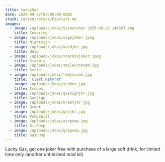 ```yaml
---
title: LuckyGas
date: 2025-09-22T07:00:00.000Z
stack: content/stack/Pixelart.md
images:
  - image: /uploads/jokas/Screenshot 2025-09-22 144557.png
    title: Coverimg
  - image: /uploads/jokas/signjoker.jpeg
    title: Nightsign
  - image: /uploads/jokas/weidjkr.jpg
    title: Weid
  - image: /uploads/jokas/starmixjoker.jpeg
    title: Starmix
  - image: /uploads/jokas/smileuroncam.jpg
    title: Smile
  - image: /uploads/jokas/remyscene.jpg
    title: 'Clerk,Remyref'
  - image: /uploads/jokas/icebox.jpg
    title: Icebox
  - image: /uploads/jokas/gassignjkr.jpg
    title: GasSign
  - image: /uploads/jokas/brentjkr.jpg
    title: Brent
  - image: /uploads/jokas/gasjkr.jpg
    title: PumpSpill
  - image: /uploads/jokas/airpump.jpg
    title: AirPump
  - image: /uploads/jokas/gaspump.jpg
    title: GasPump
---
```


Lucky Gas, get one joker free with purchase of a large soft drink, for limited time only (another unfinished mod lol)

